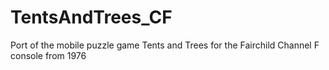 # TentsAndTrees_CF
Port of the mobile puzzle game Tents and Trees for the Fairchild Channel F console from 1976
